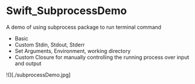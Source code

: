 # Swift_SubprocessDemo
A demo of using subprocess package to run terminal command

- Basic
- Custom Stdin, Stdout, Stderr
- Set Arguments, Environment, working directory
- Custom Closure for manually controlling the running process over input and output

!()[./subprocessDemo.jpg]
